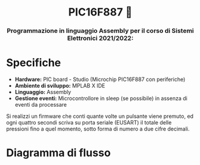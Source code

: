 <div align="center">
  
# PIC16F887 :minidisc:

### Programmazione in linguaggio Assembly per il corso di Sistemi Elettronici 2021/2022:
  
</div>

# Specifiche

* **Hardware:** PIC board - Studio (Microchip PIC16F887 con periferiche)
* **Ambiente di sviluppo:** MPLAB X IDE
* **Linguaggio:** Assembly
* **Gestione eventi:** Microcontrollore in sleep (se possibile) in assenza di eventi da processare

Si realizzi un firmware che conti quante volte un pulsante viene premuto, ed ogni quattro secondi scriva su porta seriale (EUSART) il totale delle pressioni fino a quel momento, sotto forma di numero a due cifre decimali.

# Diagramma di flusso
